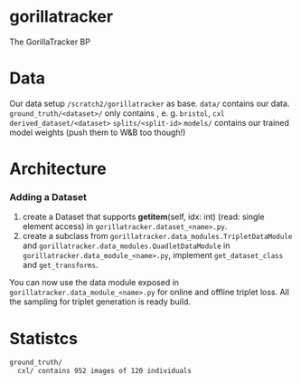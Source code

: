 # gorillatracker
The GorillaTracker BP


# Data
Our data setup `/scratch2/gorillatracker` as base.
`data/` contains our data.
    `ground_truth/<dataset>/` only contains , e. g. `bristol`, `cxl` 
    `derived_dataset/<dataset>`
    `splits/<split-id>`
`models/` contains our trained model weights (push them to W&B too though!)

# Architecture
### Adding a Dataset
1. create a Dataset that supports __getitem__(self, idx: int) (read: single element access) in `gorillatracker.dataset_<name>.py`. 
2. create a subclass from `gorillatracker.data_modules.TripletDataModule` and `gorillatracker.data_modules.QuadletDataModule` in `gorillatracker.data_module_<name>.py`, implement `get_dataset_class` and `get_transforms`.

You can now use the data module exposed in `gorillatracker.data_module_<name>.py` for online and offline triplet loss. All the sampling for triplet generation is ready build. 

# Statistcs

```bash
ground_truth/ 
  cxl/ contains 952 images of 120 individuals  
```

